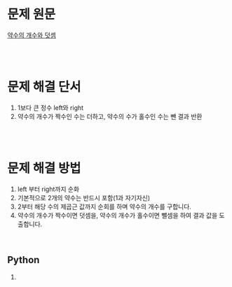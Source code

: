 # 문제 원문

[약수의 개수와 덧셈](https://school.programmers.co.kr/learn/courses/30/lessons/77884)

<br><br>

# 문제 해결 단서

1. 1보다 큰 정수 left와 right
2. 약수의 개수가 짝수인 수는 더하고, 약수의 수가 홀수인 수는 뺀 결과 반환

<br><br>

# 문제 해결 방법

1. left 부터 right까지 순화
2. 기본적으로 2개의 약수는 반드시 포함(1과 자기자신)
3. 2부터 해당 수의 제곱근 값까지 순회를 하며 약수의 개수를 구합니다.
4. 약수의 개수가 짝수이면 덧셈을, 약수의 개수가 홀수이면 뺄셈을 하여 결과 값을 도출합니다.

<br>

## Python

1.

